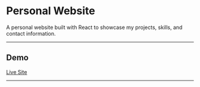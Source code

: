 # Personal Website

A personal website built with React to showcase my projects, skills, and contact information.

---

## Demo

[Live Site](https://junyoung-kwon.github.io)

---
